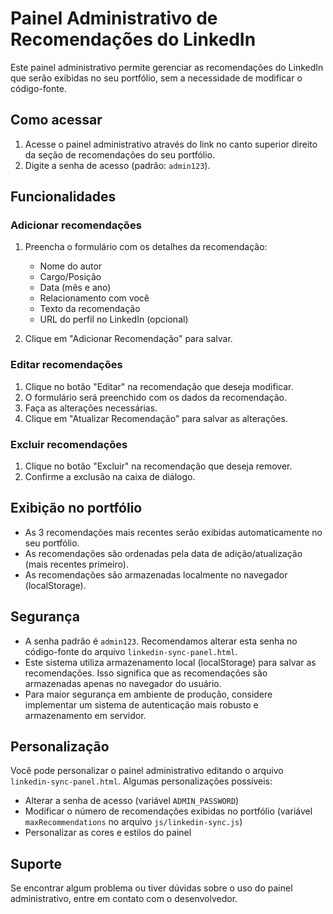 # Painel Administrativo de Recomendações do LinkedIn

Este painel administrativo permite gerenciar as recomendações do LinkedIn que serão exibidas no seu portfólio, sem a necessidade de modificar o código-fonte.

## Como acessar

1. Acesse o painel administrativo através do link no canto superior direito da seção de recomendações do seu portfólio.
2. Digite a senha de acesso (padrão: `admin123`).

## Funcionalidades

### Adicionar recomendações

1. Preencha o formulário com os detalhes da recomendação:
   - Nome do autor
   - Cargo/Posição
   - Data (mês e ano)
   - Relacionamento com você
   - Texto da recomendação
   - URL do perfil no LinkedIn (opcional)

2. Clique em "Adicionar Recomendação" para salvar.

### Editar recomendações

1. Clique no botão "Editar" na recomendação que deseja modificar.
2. O formulário será preenchido com os dados da recomendação.
3. Faça as alterações necessárias.
4. Clique em "Atualizar Recomendação" para salvar as alterações.

### Excluir recomendações

1. Clique no botão "Excluir" na recomendação que deseja remover.
2. Confirme a exclusão na caixa de diálogo.

## Exibição no portfólio

- As 3 recomendações mais recentes serão exibidas automaticamente no seu portfólio.
- As recomendações são ordenadas pela data de adição/atualização (mais recentes primeiro).
- As recomendações são armazenadas localmente no navegador (localStorage).

## Segurança

- A senha padrão é `admin123`. Recomendamos alterar esta senha no código-fonte do arquivo `linkedin-sync-panel.html`.
- Este sistema utiliza armazenamento local (localStorage) para salvar as recomendações. Isso significa que as recomendações são armazenadas apenas no navegador do usuário.
- Para maior segurança em ambiente de produção, considere implementar um sistema de autenticação mais robusto e armazenamento em servidor.

## Personalização

Você pode personalizar o painel administrativo editando o arquivo `linkedin-sync-panel.html`. Algumas personalizações possíveis:

- Alterar a senha de acesso (variável `ADMIN_PASSWORD`)
- Modificar o número de recomendações exibidas no portfólio (variável `maxRecommendations` no arquivo `js/linkedin-sync.js`)
- Personalizar as cores e estilos do painel

## Suporte

Se encontrar algum problema ou tiver dúvidas sobre o uso do painel administrativo, entre em contato com o desenvolvedor. 